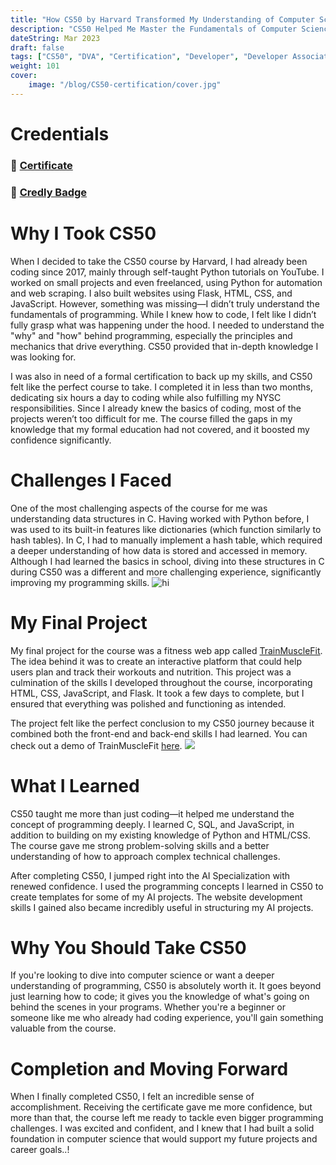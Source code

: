 ```yaml
---
title: "How CS50 by Harvard Transformed My Understanding of Computer Science"
description: "CS50 Helped Me Master the Fundamentals of Computer Science and AI"
dateString: Mar 2023
draft: false
tags: ["CS50", "DVA", "Certification", "Developer", "Developer Associate"]
weight: 101
cover:
    image: "/blog/CS50-certification/cover.jpg"
---
```


# Credentials
### 🔗 [Certificate]([https://drive.google.com/file/d/1VhFPfb1cc7ORFVqFetCvpiGLPE96ofg4/view?usp=sharing](https://courses.edx.org/certificates/52737c9a8c2c4dee8623a9289faa4f57))

### 🔗 [Credly Badge](https://www.credly.com/badges/b08022fe-627a-4b78-8647-b42955f50767/public_url)

# Why I Took CS50
When I decided to take the CS50 course by Harvard, I had already been coding since 2017, mainly through self-taught Python tutorials on YouTube. I worked on small projects and even freelanced, using Python for automation and web scraping. I also built websites using Flask, HTML, CSS, and JavaScript. However, something was missing—I didn’t truly understand the fundamentals of programming. While I knew how to code, I felt like I didn’t fully grasp what was happening under the hood. I needed to understand the "why" and "how" behind programming, especially the principles and mechanics that drive everything. CS50 provided that in-depth knowledge I was looking for.

I was also in need of a formal certification to back up my skills, and CS50 felt like the perfect course to take. I completed it in less than two months, dedicating six hours a day to coding while also fulfilling my NYSC responsibilities. Since I already knew the basics of coding, most of the projects weren’t too difficult for me. The course filled the gaps in my knowledge that my formal education had not covered, and it boosted my confidence significantly. 

#  Challenges I Faced
One of the most challenging aspects of the course for me was understanding data structures in C. Having worked with Python before, I was used to its built-in features like dictionaries (which function similarly to hash tables). In C, I had to manually implement a hash table, which required a deeper understanding of how data is stored and accessed in memory. Although I had learned the basics in school, diving into these structures in C during CS50 was a different and more challenging experience, significantly improving my programming skills.
![hi](/blog/aws-dva-certification/python_vs_c_hash_table.png)

# My Final Project
My final project for the course was a fitness web app called [TrainMuscleFit](https://arkalim.org/blog/aws-saa-certification). The idea behind it was to create an interactive platform that could help users plan and track their workouts and nutrition. This project was a culmination of the skills I developed throughout the course, incorporating HTML, CSS, JavaScript, and Flask. It took a few days to complete, but I ensured that everything was polished and functioning as intended.

The project felt like the perfect conclusion to my CS50 journey because it combined both the front-end and back-end skills I had learned. You can check out a demo of TrainMuscleFit [here](https://arkalim.org/blog/aws-saa-certification).
![](/blog/aws-dva-certification/img1.png)

# What I Learned
CS50 taught me more than just coding—it helped me understand the concept of programming deeply. I learned C, SQL, and JavaScript, in addition to building on my existing knowledge of Python and HTML/CSS. The course gave me strong problem-solving skills and a better understanding of how to approach complex technical challenges.

After completing CS50, I jumped right into the AI Specialization with renewed confidence. I used the programming concepts I learned in CS50 to create templates for some of my AI projects. The website development skills I gained also became incredibly useful in structuring my AI projects.

# Why You Should Take CS50
If you're looking to dive into computer science or want a deeper understanding of programming, CS50 is absolutely worth it. It goes beyond just learning how to code; it gives you the knowledge of what's going on behind the scenes in your programs. Whether you're a beginner or someone like me who already had coding experience, you'll gain something valuable from the course.

#  Completion and Moving Forward
When I finally completed CS50, I felt an incredible sense of accomplishment. Receiving the certificate gave me more confidence, but more than that, the course left me ready to tackle even bigger programming challenges. I was excited and confident, and I knew that I had built a solid foundation in computer science that would support my future projects and career goals..!
